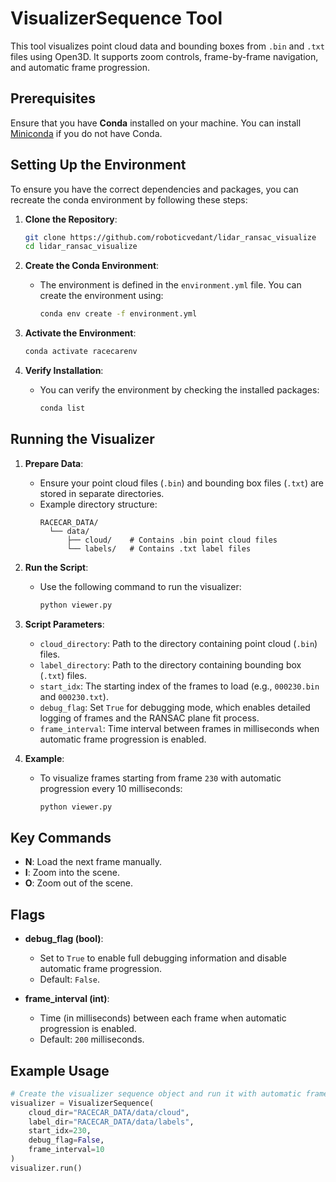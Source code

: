 # VisualizerSequence Tool

This tool visualizes point cloud data and bounding boxes from `.bin` and `.txt` files using Open3D. It supports zoom controls, frame-by-frame navigation, and automatic frame progression.

## Prerequisites

Ensure that you have **Conda** installed on your machine. You can install [Miniconda](https://docs.conda.io/en/latest/miniconda.html) if you do not have Conda.

## Setting Up the Environment

To ensure you have the correct dependencies and packages, you can recreate the conda environment by following these steps:

1. **Clone the Repository**:
   ```bash
   git clone https://github.com/roboticvedant/lidar_ransac_visualize
   cd lidar_ransac_visualize
   ```

2. **Create the Conda Environment**:
   - The environment is defined in the `environment.yml` file. You can create the environment using:
     ```bash
     conda env create -f environment.yml
     ```

3. **Activate the Environment**:
   ```bash
   conda activate racecarenv
   ```

4. **Verify Installation**:
   - You can verify the environment by checking the installed packages:
     ```bash
     conda list
     ```

## Running the Visualizer

1. **Prepare Data**: 
   - Ensure your point cloud files (`.bin`) and bounding box files (`.txt`) are stored in separate directories.
   - Example directory structure:
     ```
     RACECAR_DATA/
       └── data/
           ├── cloud/    # Contains .bin point cloud files
           └── labels/   # Contains .txt label files
     ```

2. **Run the Script**:
   - Use the following command to run the visualizer:
     ```bash
     python viewer.py
     ```

3. **Script Parameters**:
   - `cloud_directory`: Path to the directory containing point cloud (`.bin`) files.
   - `label_directory`: Path to the directory containing bounding box (`.txt`) files.
   - `start_idx`: The starting index of the frames to load (e.g., `000230.bin` and `000230.txt`).
   - `debug_flag`: Set `True` for debugging mode, which enables detailed logging of frames and the RANSAC plane fit process.
   - `frame_interval`: Time interval between frames in milliseconds when automatic frame progression is enabled.

4. **Example**:
   - To visualize frames starting from frame `230` with automatic progression every 10 milliseconds:
     ```bash
     python viewer.py
     ```

## Key Commands

- **N**: Load the next frame manually.
- **I**: Zoom into the scene.
- **O**: Zoom out of the scene.

## Flags

- **debug_flag (bool)**: 
  - Set to `True` to enable full debugging information and disable automatic frame progression.
  - Default: `False`.
  
- **frame_interval (int)**:
  - Time (in milliseconds) between each frame when automatic progression is enabled.
  - Default: `200` milliseconds.

## Example Usage

```python
# Create the visualizer sequence object and run it with automatic frame progression
visualizer = VisualizerSequence(
    cloud_dir="RACECAR_DATA/data/cloud", 
    label_dir="RACECAR_DATA/data/labels", 
    start_idx=230, 
    debug_flag=False, 
    frame_interval=10
)
visualizer.run()
```